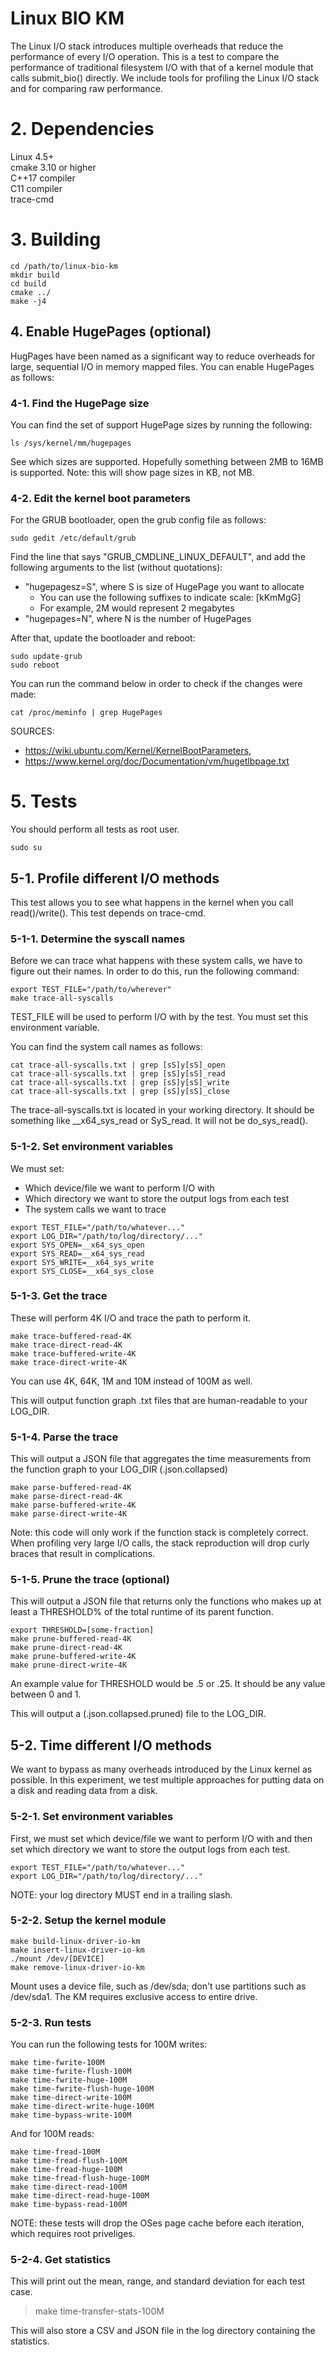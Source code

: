 
# Linux BIO KM

The Linux I/O stack introduces multiple overheads that reduce the
performance of every I/O operation. This is a test to compare the
performance of traditional filesystem I/O with that of a kernel
module that calls submit_bio() directly. We include tools for
profiling the Linux I/O stack and for comparing raw performance.

# 2. Dependencies

Linux 4.5+  
cmake 3.10 or higher  
C++17 compiler  
C11 compiler  
trace-cmd  

# 3. Building

```
cd /path/to/linux-bio-km   
mkdir build  
cd build
cmake ../
make -j4  
```

## 4. Enable HugePages (optional)

HugPages have been named as a significant way to reduce overheads for large,
sequential I/O in memory mapped files. You can enable HugePages as follows:

### 4-1. Find the HugePage size

You can find the set of support HugePage sizes by running the following:
```
ls /sys/kernel/mm/hugepages
```

See which sizes are supported. Hopefully something between 2MB to 16MB is 
supported. Note: this will show page sizes in KB, not MB.

### 4-2. Edit the kernel boot parameters

For the GRUB bootloader, open the grub config file as follows:

```
sudo gedit /etc/default/grub
```

Find the line that says "GRUB_CMDLINE_LINUX_DEFAULT", and add
the following arguments to the list (without quotations):
* "hugepagesz=S", where S is size of HugePage you want to allocate
    * You can use the following suffixes to indicate scale: [kKmMgG]
    * For example, 2M would represent 2 megabytes
* "hugepages=N", where N is the number of HugePages
 
After that, update the bootloader and reboot:
```
sudo update-grub  
sudo reboot
```

You can run the command below in order to check if the changes were
made:

```
cat /proc/meminfo | grep HugePages
```

SOURCES:
* https://wiki.ubuntu.com/Kernel/KernelBootParameters,
* https://www.kernel.org/doc/Documentation/vm/hugetlbpage.txt


# 5. Tests

You should perform all tests as root user.

```
sudo su
```

## 5-1. Profile different I/O methods

This test allows you to see what happens in the kernel when you call read()/write().
This test depends on trace-cmd.

### 5-1-1. Determine the syscall names

Before we can trace what happens with these system calls, we have to 
figure out their names. In order to do this, run the following
command:  

```
export TEST_FILE="/path/to/wherever"
make trace-all-syscalls
```  
TEST_FILE will be used to perform I/O with by the test. You must set this
environment variable.
  
You can find the system call names as follows:

```
cat trace-all-syscalls.txt | grep [sS]y[sS]_open
cat trace-all-syscalls.txt | grep [sS]y[sS]_read
cat trace-all-syscalls.txt | grep [sS]y[sS]_write
cat trace-all-syscalls.txt | grep [sS]y[sS]_close
```

The trace-all-syscalls.txt is located in your working directory. It should
be something like __x64_sys_read or SyS_read. It will not be do_sys_read().

### 5-1-2. Set environment variables

We must set:
* Which device/file we want to perform I/O with  
* Which directory we want to store the output logs from each test  
* The system calls we want to trace

```
export TEST_FILE="/path/to/whatever..."  
export LOG_DIR="/path/to/log/directory/..." 
export SYS_OPEN=__x64_sys_open  
export SYS_READ=__x64_sys_read   
export SYS_WRITE=__x64_sys_write  
export SYS_CLOSE=__x64_sys_close  
```

### 5-1-3. Get the trace

These will perform 4K I/O and trace the path to perform it.
```
make trace-buffered-read-4K
make trace-direct-read-4K
make trace-buffered-write-4K
make trace-direct-write-4K
``` 
You can use 4K, 64K, 1M and 10M instead of 100M as well.

This will output function graph .txt files that are human-readable to your
LOG_DIR.

### 5-1-4. Parse the trace

This will output a JSON file that aggregates the time measurements from
the function graph to your LOG_DIR (.json.collapsed)

```
make parse-buffered-read-4K
make parse-direct-read-4K
make parse-buffered-write-4K
make parse-direct-write-4K
``` 

Note: this code will only work if the function stack is completely correct.
When profiling very large I/O calls, the stack reproduction will drop
curly braces that result in complications.

### 5-1-5. Prune the trace (optional)

This will output a JSON file that returns only the functions who makes up
at least a THRESHOLD% of the total runtime of its parent function.

```
export THRESHOLD=[some-fraction]  
make prune-buffered-read-4K
make prune-direct-read-4K
make prune-buffered-write-4K
make prune-direct-write-4K
``` 

An example value for THRESHOLD would be .5 or .25. It should be any value
between 0 and 1.

This will output a (.json.collapsed.pruned) file to the LOG_DIR.

## 5-2. Time different I/O methods

We want to bypass as many overheads introduced by the Linux kernel as possible.
In this experiment, we test multiple approaches for putting data on a disk and
reading data from a disk.

### 5-2-1. Set environment variables

First, we must set which device/file we want to perform I/O with and then
set which directory we want to store the output logs from each test.

```
export TEST_FILE="/path/to/whatever..."  
export LOG_DIR="/path/to/log/directory/..."  
```

NOTE: your log directory MUST end in a trailing slash.

### 5-2-2. Setup the kernel module

```
make build-linux-driver-io-km
make insert-linux-driver-io-km
./mount /dev/[DEVICE]
make remove-linux-driver-io-km
```

Mount uses a device file, such as /dev/sda; don't use partitions such as
/dev/sda1. The KM requires exclusive access to entire drive.

### 5-2-3. Run tests

You can run the following tests for 100M writes:
```
make time-fwrite-100M  
make time-fwrite-flush-100M  
make time-fwrite-huge-100M  
make time-fwrite-flush-huge-100M  
make time-direct-write-100M  
make time-direct-write-huge-100M  
make time-bypass-write-100M
```

And for 100M reads:
```
make time-fread-100M  
make time-fread-flush-100M  
make time-fread-huge-100M  
make time-fread-flush-huge-100M  
make time-direct-read-100M  
make time-direct-read-huge-100M  
make time-bypass-read-100M
```

NOTE: these tests will drop the OSes page cache before each iteration, which
requires root priveliges.

### 5-2-4. Get statistics

This will print out the mean, range, and standard deviation for each test
case.

> make time-transfer-stats-100M 

This will also store a CSV and JSON file in the log directory containing the 
statistics.
